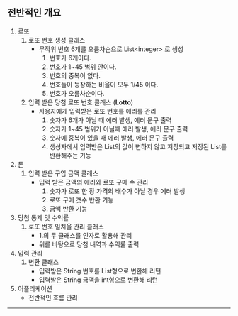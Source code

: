 ## 전반적인 개요

1. 로또
    1. 로또 번호 생성 클래스
        - 무작위 번호 6개를 오름차순으로 List\<integer> 로 생성
            1. 번호가 6개이다.
            2. 번호가 1~45 범위 안이다.
            3. 번호의 중복이 없다.
            4. 번호들이 등장하는 비율이 모두 1/45 이다.
            5. 번호가 오름차순이다.
    2. 입력 받은 당첨 로또 번호 클래스 (**Lotto**)
        - 사용자에게 입력받은 로또 번호를 에러를 관리
            1. 숫자가 6개가 아닐 때 에러 발생, 에러 문구 출력
            2. 숫자가 1~45 범위가 아닐때 에러 발생, 에러 문구 출력
            3. 숫자에 중복이 있을 때 에러 발생, 에러 문구 출력
            4. 생성자에서 입력받은 List의 값이 변하지 않고 저장되고 저장된 List를 반환해주는 기능
2. 돈
    1. 입력 받은 구입 금액 클래스
        - 입력 받은 금액의 에러와 로또 구매 수 관리
            1. 숫자가 로또 한 장 가격의 배수가 아닐 경우 에러 발생
            2. 로또 구매 갯수 반환 기능
            3. 금액 반환 기능
3. 당첨 통계 및 수익률
    1. 로또 번호 일치율 관리 클래스
        - 1.의 두 클래스를 인자로 활용해 관리
        - 위를 바탕으로 당첨 내역과 수익률 출력
4. 입력 관리
    1. 변환 클래스
        - 입력받은 String 번호를 List<integer>형으로 변환해 리턴
        - 입력받은 String 금액을 int형으로 변환해 리턴
5. 어플리케이션
    - 전반적인 흐름 관리

------------------------------